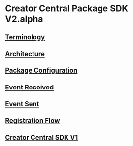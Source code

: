 Creator Central Package SDK V2.alpha
===

## [Terminology](Terminology.md)
## [Architecture](Architecture.md)
## [Package Configuration](PackageConfiguration.md)
## [Event Received](EventsReceived.md)
## [Event Sent](EventsSent.md)
## [Registration Flow](RegistrationFlow.md)
## [Creator Central SDK V1](v1/)

